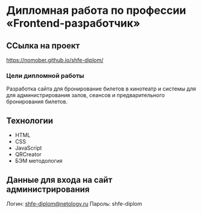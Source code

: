 # Дипломная работа по профессии «Frontend-разработчик»

## ССылка на проект

https://nomober.github.io/shfe-diplom/

### Цели дипломной работы

Разработка сайта для бронирование билетов в кинотеатр и системы для для администрирования залов, сеансов и предварительного бронирования билетов.

## Технологии

- HTML
- CSS
- JavaScript
- QRCreator 
- БЭМ методология

## Данные для входа на сайт администрирования

Логин: shfe-diplom@netology.ru
Пароль: shfe-diplom

